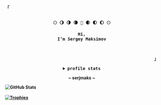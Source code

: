 <!-- Profile -->
<p align="left"><strong><samp>「</samp></strong></p>
    <p align="center">
      <samp><br>
            <b>
             🌕 🌖 🌗 🌘 🌚 🌒 🌓 🌔 🌕
             <br>
             <br>
             Hi, 
        <br>
             I’m Sergey Maksimov
        <br>
        <br>
        <br>
       
<p align="right"><strong><samp>」</samp></strong></p>

<!-- <details align="center">
    
<summary><samp>how to reach me</samp></summary>

<h2></h2><br>
 
<p align="center">
    <samp>
      <a href="https://t.me/serjmaks" target="_blank"><img alt="Instagram" src="https://img.shields.io/badge/Telegram-2CA5E0?style=for-the-badge&logo=telegram&logoColor=white"></a>
      <a href="https://discord.com/users/431125732576722969" target="_blank"><img alt="Discord" src="https://img.shields.io/badge/Discord-%237289DA.svg?style=for-the-badge&logo=discord&logoColor=white"></a></a>
      <a href="mailto:sergeymaksimov1993@gmail.com" target="_blank"><img alt="Gmail" src="https://img.shields.io/badge/Gmail-D14836?style=for-the-badge&logo=Gmail&logoColor=white"> 
      </a></a>
      <h2></h2><br>
    </samp>
</p>
</details>
 -->
                
<details align="center">
    
<summary><samp>profile stats</samp></summary>

<h2></h2><br>
    
<p align="center">
    <samp>
    <img alt="GitHub Stats" src="https://github-readme-stats.vercel.app/api?username=serj-maks&show_icons=true&include_all_commits=true&count_private=true&hide=issues&hide_border=true&theme=nord"/>
    </a></a>
    <h2></h2><br>
  </samp>
</p>
</details>

<p align="center">
~ serjmaks ~
</p>

<img alt="GitHub Stats" src="https://github-readme-stats.vercel.app/api?username=D3Ext&show_icons=true&include_all_commits=true&hide=issues&hide_border=true&theme=nord"/><br><br>
<a href="https://github.com/D3Ext">
    <img alt="Trophies" src="https://github-profile-trophy.vercel.app/?username=D3Ext&theme=nord&row=1"/>
</a>
